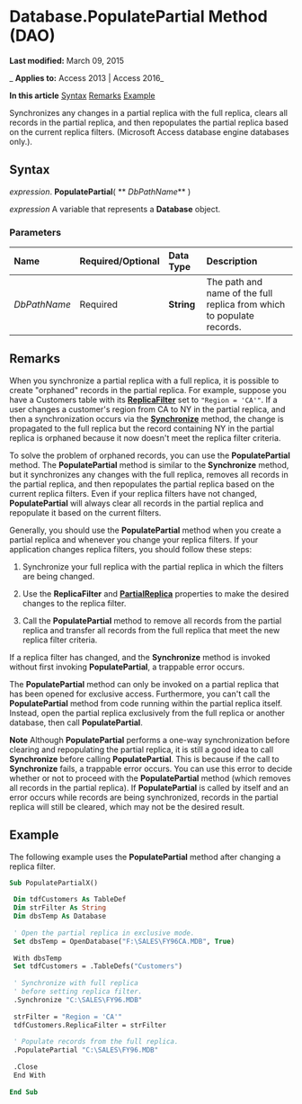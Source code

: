 
# Database.PopulatePartial Method (DAO)

 **Last modified:** March 09, 2015

 _ **Applies to:** Access 2013 | Access 2016_

 **In this article**
[Syntax](#sectionSection0)
[Remarks](#sectionSection1)
[Example](#sectionSection2)


Synchronizes any changes in a partial replica with the full replica, clears all records in the partial replica, and then repopulates the partial replica based on the current replica filters. (Microsoft Access database engine databases only.).

## Syntax
<a name="sectionSection0"> </a>

 _expression_. **PopulatePartial**( ** _DbPathName_** )

 _expression_ A variable that represents a **Database** object.


### Parameters



|**Name**|**Required/Optional**|**Data Type**|**Description**|
|:-----|:-----|:-----|:-----|
| _DbPathName_|Required|**String**|The path and name of the full replica from which to populate records.|

## Remarks
<a name="sectionSection1"> </a>

When you synchronize a partial replica with a full replica, it is possible to create "orphaned" records in the partial replica. For example, suppose you have a Customers table with its  **[ReplicaFilter](f44273de-2b6a-750f-cb7c-12c3ac2da503.md)** set to `"Region = 'CA'"`. If a user changes a customer's region from CA to NY in the partial replica, and then a synchronization occurs via the  **[Synchronize](5e716a4a-2430-8106-5c34-a02dd28bc4f6.md)** method, the change is propagated to the full replica but the record containing NY in the partial replica is orphaned because it now doesn't meet the replica filter criteria.

To solve the problem of orphaned records, you can use the  **PopulatePartial** method. The **PopulatePartial** method is similar to the **Synchronize** method, but it synchronizes any changes with the full replica, removes all records in the partial replica, and then repopulates the partial replica based on the current replica filters. Even if your replica filters have not changed, **PopulatePartial** will always clear all records in the partial replica and repopulate it based on the current filters.

Generally, you should use the  **PopulatePartial** method when you create a partial replica and whenever you change your replica filters. If your application changes replica filters, you should follow these steps:




1. Synchronize your full replica with the partial replica in which the filters are being changed.
    
2. Use the  **ReplicaFilter** and **[PartialReplica](3cb15639-371e-06e3-e2ba-30466ce09a72.md)** properties to make the desired changes to the replica filter.
    
3. Call the  **PopulatePartial** method to remove all records from the partial replica and transfer all records from the full replica that meet the new replica filter criteria.
    


If a replica filter has changed, and the  **Synchronize** method is invoked without first invoking **PopulatePartial**, a trappable error occurs.

The  **PopulatePartial** method can only be invoked on a partial replica that has been opened for exclusive access. Furthermore, you can't call the **PopulatePartial** method from code running within the partial replica itself. Instead, open the partial replica exclusively from the full replica or another database, then call **PopulatePartial**.




 **Note**  Although  **PopulatePartial** performs a one-way synchronization before clearing and repopulating the partial replica, it is still a good idea to call **Synchronize** before calling **PopulatePartial**. This is because if the call to **Synchronize** fails, a trappable error occurs. You can use this error to decide whether or not to proceed with the **PopulatePartial** method (which removes all records in the partial replica). If **PopulatePartial** is called by itself and an error occurs while records are being synchronized, records in the partial replica will still be cleared, which may not be the desired result.


## Example
<a name="sectionSection2"> </a>

The following example uses the  **PopulatePartial** method after changing a replica filter.


```vb
Sub PopulatePartialX() 
 
 Dim tdfCustomers As TableDef 
 Dim strFilter As String 
 Dim dbsTemp As Database 
 
 ' Open the partial replica in exclusive mode. 
 Set dbsTemp = OpenDatabase("F:\SALES\FY96CA.MDB", True) 
 
 With dbsTemp 
 Set tdfCustomers = .TableDefs("Customers") 
 
 ' Synchronize with full replica 
 ' before setting replica filter. 
 .Synchronize "C:\SALES\FY96.MDB" 
 
 strFilter = "Region = 'CA'" 
 tdfCustomers.ReplicaFilter = strFilter 
 
 ' Populate records from the full replica. 
 .PopulatePartial "C:\SALES\FY96.MDB" 
 
 .Close 
 End With 
 
End Sub
```

